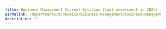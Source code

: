```yaml
---
title: Business Management Current Syllabus (last assessment in 2023)
permalink: /departments/economics/business-management/business-management-current-syllabus/
description: ""
---
```

